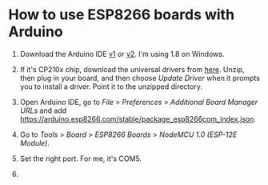 # How to use ESP8266 boards with Arduino

1. Download the Arduino IDE [v1](https://docs.arduino.cc/software/ide-v1) or [v2](https://docs.arduino.cc/software/ide-v2). I'm using 1.8 on Windows.

2. If it's CP210x chip, download the universal drivers from [here](https://www.silabs.com/developers/usb-to-uart-bridge-vcp-drivers?tab=downloads). Unzip, then plug in your board, and then choose _Update Driver_ when it prompts you to install a driver. Point it to the unzipped directory.

3. Open Arduino IDE, go to _File_ > _Preferences_ > _Additional Board Manager URLs_ and add https://arduino.esp8266.com/stable/package_esp8266com_index.json.

4. Go to _Tools_ > _Board_ > _ESP8266 Boards_ > _NodeMCU 1.0 (ESP-12E Module)_.

5. Set the right port. For me, it's COM5.

6. 
